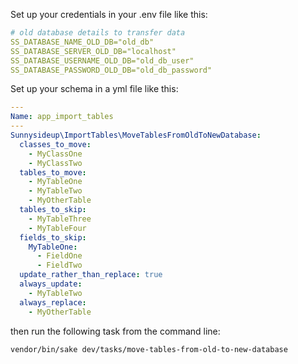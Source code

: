 Set up your credentials in your .env file like this:

```yml
# old database details to transfer data
SS_DATABASE_NAME_OLD_DB="old_db"
SS_DATABASE_SERVER_OLD_DB="localhost"
SS_DATABASE_USERNAME_OLD_DB="old_db_user"
SS_DATABASE_PASSWORD_OLD_DB="old_db_password"
```

Set up your schema in a yml file like this:

```yml
---
Name: app_import_tables
---
Sunnysideup\ImportTables\MoveTablesFromOldToNewDatabase:
  classes_to_move:
    - MyClassOne
    - MyClassTwo
  tables_to_move:
    - MyTableOne
    - MyTableTwo
    - MyOtherTable
  tables_to_skip:
    - MyTableThree
    - MyTableFour
  fields_to_skip:
    MyTableOne:
      - FieldOne
      - FieldTwo
  update_rather_than_replace: true
  always_update:
    - MyTableTwo
  always_replace:
    - MyOtherTable

```

then run the following task from the command line:

```bash
vendor/bin/sake dev/tasks/move-tables-from-old-to-new-database
```
